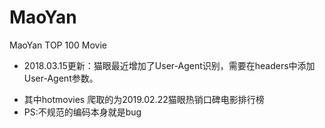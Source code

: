 # MaoYan
MaoYan TOP 100 Movie

+ 2018.03.15更新：猫眼最近增加了User-Agent识别，需要在headers中添加User-Agent参数。
- 其中hotmovies 爬取的为2019.02.22猫眼热销口碑电影排行榜
- PS:不规范的编码本身就是bug
